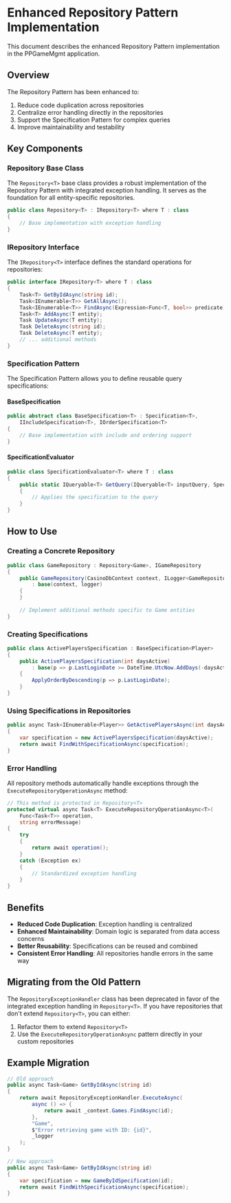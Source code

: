 # Enhanced Repository Pattern Implementation

This document describes the enhanced Repository Pattern implementation in the PPGameMgmt application.

## Overview

The Repository Pattern has been enhanced to:

1. Reduce code duplication across repositories
2. Centralize error handling directly in the repositories
3. Support the Specification Pattern for complex queries
4. Improve maintainability and testability

## Key Components

### Repository<T> Base Class

The `Repository<T>` base class provides a robust implementation of the Repository Pattern with integrated exception handling. It serves as the foundation for all entity-specific repositories.

```csharp
public class Repository<T> : IRepository<T> where T : class
{
    // Base implementation with exception handling
}
```

### IRepository<T> Interface

The `IRepository<T>` interface defines the standard operations for repositories:

```csharp
public interface IRepository<T> where T : class
{
    Task<T> GetByIdAsync(string id);
    Task<IEnumerable<T>> GetAllAsync();
    Task<IEnumerable<T>> FindAsync(Expression<Func<T, bool>> predicate);
    Task<T> AddAsync(T entity);
    Task UpdateAsync(T entity);
    Task DeleteAsync(string id);
    Task DeleteAsync(T entity);
    // ... additional methods
}
```

### Specification Pattern

The Specification Pattern allows you to define reusable query specifications:

#### BaseSpecification<T>

```csharp
public abstract class BaseSpecification<T> : Specification<T>,
    IIncludeSpecification<T>, IOrderSpecification<T>
{
    // Base implementation with include and ordering support
}
```

#### SpecificationEvaluator<T>

```csharp
public class SpecificationEvaluator<T> where T : class
{
    public static IQueryable<T> GetQuery(IQueryable<T> inputQuery, Specification<T> specification)
    {
        // Applies the specification to the query
    }
}
```

## How to Use

### Creating a Concrete Repository

```csharp
public class GameRepository : Repository<Game>, IGameRepository
{
    public GameRepository(CasinoDbContext context, ILogger<GameRepository> logger = null)
        : base(context, logger)
    {
    }
    
    // Implement additional methods specific to Game entities
}
```

### Creating Specifications

```csharp
public class ActivePlayersSpecification : BaseSpecification<Player>
{
    public ActivePlayersSpecification(int daysActive)
        : base(p => p.LastLoginDate >= DateTime.UtcNow.AddDays(-daysActive))
    {
        ApplyOrderByDescending(p => p.LastLoginDate);
    }
}
```

### Using Specifications in Repositories

```csharp
public async Task<IEnumerable<Player>> GetActivePlayersAsync(int daysActive)
{
    var specification = new ActivePlayersSpecification(daysActive);
    return await FindWithSpecificationAsync(specification);
}
```

### Error Handling

All repository methods automatically handle exceptions through the `ExecuteRepositoryOperationAsync` method:

```csharp
// This method is protected in Repository<T>
protected virtual async Task<T> ExecuteRepositoryOperationAsync<T>(
    Func<Task<T>> operation, 
    string errorMessage)
{
    try
    {
        return await operation();
    }
    catch (Exception ex)
    {
        // Standardized exception handling
    }
}
```

## Benefits

- **Reduced Code Duplication**: Exception handling is centralized
- **Enhanced Maintainability**: Domain logic is separated from data access concerns
- **Better Reusability**: Specifications can be reused and combined
- **Consistent Error Handling**: All repositories handle errors in the same way

## Migrating from the Old Pattern

The `RepositoryExceptionHandler` class has been deprecated in favor of the integrated exception handling in `Repository<T>`. If you have repositories that don't extend `Repository<T>`, you can either:

1. Refactor them to extend `Repository<T>`
2. Use the `ExecuteRepositoryOperationAsync` pattern directly in your custom repositories

## Example Migration

```csharp
// Old approach
public async Task<Game> GetByIdAsync(string id)
{
    return await RepositoryExceptionHandler.ExecuteAsync(
        async () => {
            return await _context.Games.FindAsync(id);
        },
        "Game",
        $"Error retrieving game with ID: {id}",
        _logger
    );
}

// New approach
public async Task<Game> GetByIdAsync(string id)
{
    var specification = new GameByIdSpecification(id);
    return await FindWithSpecificationAsync(specification);
}
```